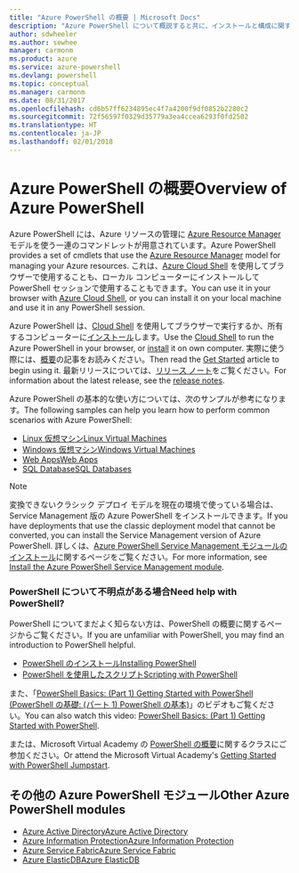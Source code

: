 ```yaml
---
title: "Azure PowerShell の概要 | Microsoft Docs"
description: "Azure PowerShell について概説すると共に、インストールと構成に関するページへのリンクを紹介します。"
author: sdwheeler
ms.author: sewhee
manager: carmonm
ms.product: azure
ms.service: azure-powershell
ms.devlang: powershell
ms.topic: conceptual
ms.manager: carmonm
ms.date: 08/31/2017
ms.openlocfilehash: cd6b57ff6234895ec4f7a4200f9df0852b2280c2
ms.sourcegitcommit: 72f56597f0329d35779a3ea4ccea6293f0fd2502
ms.translationtype: HT
ms.contentlocale: ja-JP
ms.lasthandoff: 02/01/2018
---
```

# <a name="overview-of-azure-powershell"></a><span data-ttu-id="0d2b7-103">Azure PowerShell の概要</span><span class="sxs-lookup"><span data-stu-id="0d2b7-103">Overview of Azure PowerShell</span></span>

<span data-ttu-id="0d2b7-104">Azure PowerShell には、Azure リソースの管理に [Azure Resource Manager](/azure/azure-resource-manager/resource-group-overview) モデルを使う一連のコマンドレットが用意されています。</span><span class="sxs-lookup"><span data-stu-id="0d2b7-104">Azure PowerShell provides a set of cmdlets that use the [Azure Resource Manager](/azure/azure-resource-manager/resource-group-overview) model for managing your Azure resources.</span></span> <span data-ttu-id="0d2b7-105">これは、[Azure Cloud Shell](/azure/cloud-shell/overview) を使用してブラウザーで使用することも、ローカル コンピューターにインストールして PowerShell セッションで使用することもできます。</span><span class="sxs-lookup"><span data-stu-id="0d2b7-105">You can use it in your browser with [Azure Cloud Shell](/azure/cloud-shell/overview), or you can install it on your local machine and use it in any PowerShell session.</span></span>

<span data-ttu-id="0d2b7-106">Azure PowerShell は、[Cloud Shell](/azure/cloud-shell/overview) を使用してブラウザーで実行するか、所有するコンピューターに[インストール](install-azurerm-ps.md)します。</span><span class="sxs-lookup"><span data-stu-id="0d2b7-106">Use the [Cloud Shell](/azure/cloud-shell/overview) to run the Azure PowerShell in your browser, or [install](install-azurerm-ps.md) it on own computer.</span></span> <span data-ttu-id="0d2b7-107">実際に使う際には、[概要](get-started-azureps.md)の記事をお読みください。</span><span class="sxs-lookup"><span data-stu-id="0d2b7-107">Then read the [Get Started](get-started-azureps.md) article to begin using it.</span></span> <span data-ttu-id="0d2b7-108">最新リリースについては、[リリース ノート](release-notes-azureps.md)をご覧ください。</span><span class="sxs-lookup"><span data-stu-id="0d2b7-108">For information about the latest release, see the [release notes](release-notes-azureps.md).</span></span>

<span data-ttu-id="0d2b7-109">Azure PowerShell の基本的な使い方については、次のサンプルが参考になります。</span><span class="sxs-lookup"><span data-stu-id="0d2b7-109">The following samples can help you learn how to perform common scenarios with Azure PowerShell:</span></span>

* [<span data-ttu-id="0d2b7-110">Linux 仮想マシン</span><span class="sxs-lookup"><span data-stu-id="0d2b7-110">Linux Virtual Machines</span></span>](/azure/virtual-machines/virtual-machines-linux-powershell-samples?toc=/powershell/azure/toc.json)
* [<span data-ttu-id="0d2b7-111">Windows 仮想マシン</span><span class="sxs-lookup"><span data-stu-id="0d2b7-111">Windows Virtual Machines</span></span>](/azure/virtual-machines/virtual-machines-windows-powershell-samples?toc=/powershell/azure/toc.json)
* [<span data-ttu-id="0d2b7-112">Web Apps</span><span class="sxs-lookup"><span data-stu-id="0d2b7-112">Web Apps</span></span>](/azure/app-service-web/app-service-powershell-samples?toc=/powershell/azure/toc.json)
* [<span data-ttu-id="0d2b7-113">SQL Database</span><span class="sxs-lookup"><span data-stu-id="0d2b7-113">SQL Databases</span></span>](/azure/sql-database/sql-database-powershell-samples?toc=/powershell/azure/toc.json)

> [!NOTE]
> <span data-ttu-id="0d2b7-114">変換できないクラシック デプロイ モデルを現在の環境で使っている場合は、Service Management 版の Azure PowerShell をインストールできます。</span><span class="sxs-lookup"><span data-stu-id="0d2b7-114">If you have deployments that use the classic deployment model that cannot be converted, you can install the Service Management version of Azure PowerShell.</span></span> <span data-ttu-id="0d2b7-115">詳しくは、[Azure PowerShell Service Management モジュールのインストール](/powershell/azure/servicemanagement/install-azure-ps)に関するページをご覧ください。</span><span class="sxs-lookup"><span data-stu-id="0d2b7-115">For more information, see [Install the Azure PowerShell Service Management module](/powershell/azure/servicemanagement/install-azure-ps).</span></span>


### <a name="need-help-with-powershell"></a><span data-ttu-id="0d2b7-116">PowerShell について不明点がある場合</span><span class="sxs-lookup"><span data-stu-id="0d2b7-116">Need help with PowerShell?</span></span>

<span data-ttu-id="0d2b7-117">PowerShell についてまだよく知らない方は、PowerShell の概要に関するページからご覧ください。</span><span class="sxs-lookup"><span data-stu-id="0d2b7-117">If you are unfamiliar with PowerShell, you may find an introduction to PowerShell helpful.</span></span>

* [<span data-ttu-id="0d2b7-118">PowerShell のインストール</span><span class="sxs-lookup"><span data-stu-id="0d2b7-118">Installing PowerShell</span></span>](/powershell/scripting/installing-windows-powershell)
* [<span data-ttu-id="0d2b7-119">PowerShell を使用したスクリプト</span><span class="sxs-lookup"><span data-stu-id="0d2b7-119">Scripting with PowerShell</span></span>](/powershell/scripting/scripting-with-windows-powershell)

<span data-ttu-id="0d2b7-120">また、「[PowerShell Basics: (Part 1) Getting Started with PowerShell (PowerShell の基礎: (パート 1) PowerShell の基本)](https://channel9.msdn.com/Blogs/Taste-of-Premier/PowerShellBasicsPart1)」のビデオもご覧ください。</span><span class="sxs-lookup"><span data-stu-id="0d2b7-120">You can also watch this video: [PowerShell Basics: (Part 1) Getting Started with PowerShell](https://channel9.msdn.com/Blogs/Taste-of-Premier/PowerShellBasicsPart1).</span></span>

<span data-ttu-id="0d2b7-121">または、Microsoft Virtual Academy の [PowerShell の概要](https://mva.microsoft.com/liveevents/powershell-jumpstart)に関するクラスにご参加ください。</span><span class="sxs-lookup"><span data-stu-id="0d2b7-121">Or attend the Microsoft Virtual Academy's [Getting Started with PowerShell Jumpstart](https://mva.microsoft.com/liveevents/powershell-jumpstart).</span></span>

## <a name="other-azure-powershell-modules"></a><span data-ttu-id="0d2b7-122">その他の Azure PowerShell モジュール</span><span class="sxs-lookup"><span data-stu-id="0d2b7-122">Other Azure PowerShell modules</span></span>

* [<span data-ttu-id="0d2b7-123">Azure Active Directory</span><span class="sxs-lookup"><span data-stu-id="0d2b7-123">Azure Active Directory</span></span>](/powershell/azure/active-directory/)
* [<span data-ttu-id="0d2b7-124">Azure Information Protection</span><span class="sxs-lookup"><span data-stu-id="0d2b7-124">Azure Information Protection</span></span>](/powershell/azure/aip/)
* [<span data-ttu-id="0d2b7-125">Azure Service Fabric</span><span class="sxs-lookup"><span data-stu-id="0d2b7-125">Azure Service Fabric</span></span>](/powershell/azure/service-fabric/)
* [<span data-ttu-id="0d2b7-126">Azure ElasticDB</span><span class="sxs-lookup"><span data-stu-id="0d2b7-126">Azure ElasticDB</span></span>](/powershell/azure/elasticdbjobs/)

